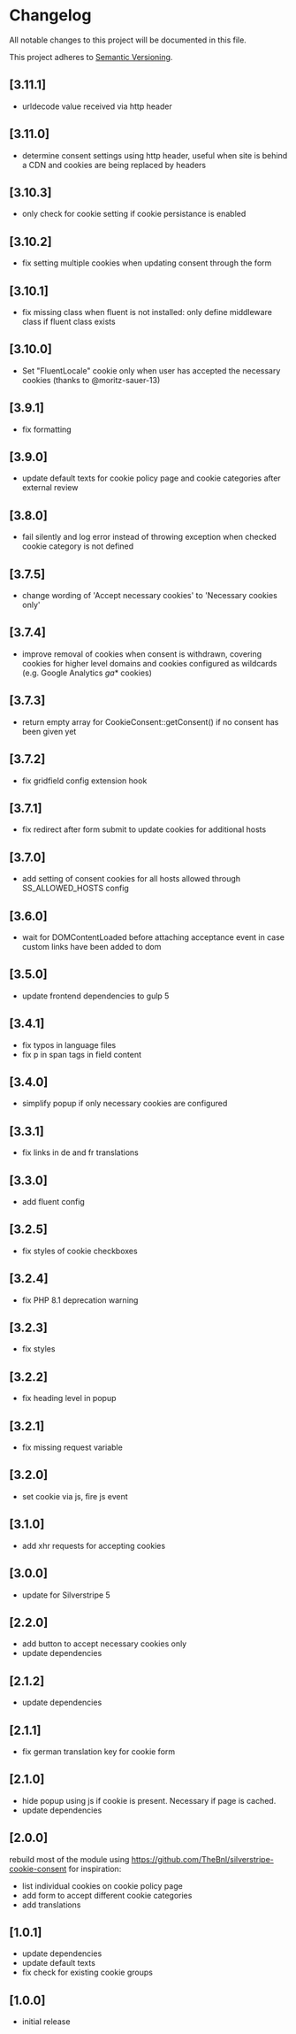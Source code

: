 # Changelog

All notable changes to this project will be documented in this file.

This project adheres to [Semantic Versioning](http://semver.org/).

## [3.11.1]

* urldecode value received via http header

## [3.11.0]

* determine consent settings using http header, useful when site is behind a CDN and cookies are being replaced by headers

## [3.10.3]

* only check for cookie setting if cookie persistance is enabled

## [3.10.2]

* fix setting multiple cookies when updating consent through the form

## [3.10.1]

* fix missing class when fluent is not installed: only define middleware class if fluent class exists

## [3.10.0]

* Set "FluentLocale" cookie only when user has accepted the necessary cookies (thanks to @moritz-sauer-13)

## [3.9.1]

* fix formatting

## [3.9.0]

* update default texts for cookie policy page and cookie categories after external review

## [3.8.0]

* fail silently and log error instead of throwing exception when checked cookie category is not defined

## [3.7.5]

* change wording of 'Accept necessary cookies' to 'Necessary cookies only'

## [3.7.4]

* improve removal of cookies when consent is withdrawn, covering cookies for higher level domains and cookies configured as wildcards (e.g. Google Analytics _ga_* cookies)

## [3.7.3]

* return empty array for CookieConsent::getConsent() if no consent has been given yet

## [3.7.2]

* fix gridfield config extension hook

## [3.7.1]

* fix redirect after form submit to update cookies for additional hosts

## [3.7.0]

* add setting of consent cookies for all hosts allowed through SS_ALLOWED_HOSTS config

## [3.6.0]

* wait for DOMContentLoaded before attaching acceptance event in case custom links have been added to dom

## [3.5.0]

* update frontend dependencies to gulp 5

## [3.4.1]

* fix typos in language files
* fix p in span tags in field content

## [3.4.0]

* simplify popup if only necessary cookies are configured

## [3.3.1]

* fix links in de and fr translations

## [3.3.0]

* add fluent config

## [3.2.5]

* fix styles of cookie checkboxes

## [3.2.4]

* fix PHP 8.1 deprecation warning

## [3.2.3]

* fix styles

## [3.2.2]

* fix heading level in popup

## [3.2.1]

* fix missing request variable

## [3.2.0]

* set cookie via js, fire js event

## [3.1.0]

* add xhr requests for accepting cookies

## [3.0.0]

* update for Silverstripe 5

## [2.2.0]

* add button to accept necessary cookies only
* update dependencies

## [2.1.2]

* update dependencies

## [2.1.1]

* fix german translation key for cookie form

## [2.1.0]

* hide popup using js if cookie is present. Necessary if page is cached.
* update dependencies

## [2.0.0]

rebuild most of the module using https://github.com/TheBnl/silverstripe-cookie-consent for inspiration:
* list individual cookies on cookie policy page
* add form to accept different cookie categories
* add translations

## [1.0.1]

* update dependencies
* update default texts
* fix check for existing cookie groups

## [1.0.0]

* initial release
